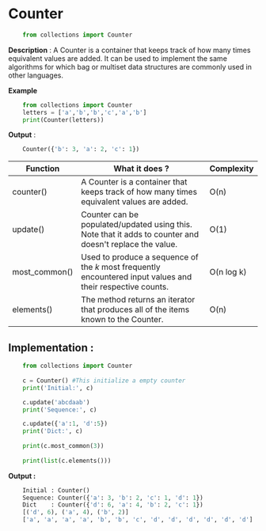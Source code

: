 # Counter
```python
	from collections import Counter
```

**Description** : A Counter is a container that keeps track of how many times equivalent values are added. It can be used to implement the same algorithms for which bag or multiset data structures are commonly used in other languages.

**Example** 
```python
	from collections import Counter
	letters = ['a','b','b','c','a','b']
	print(Counter(letters))
```
**Output** :
```python
	Counter({'b': 3, 'a': 2, 'c': 1})
```

| <center>Function</center>    | <center>What it does ?</center>  | <center>Complexity</center>  |
| :------------- | :------------- | :------------- |
| counter()        | A Counter is a container that keeps track of how many times equivalent values are added.       | O(n)
| update()     | Counter can be populated/updated using this. Note that it adds to counter and doesn't replace the value.      | O(1)
| most_common()    | Used to produce a sequence of the _k_ most frequently encountered input values and their respective counts.       | O(n log k)
| elements()      | The method returns an iterator that produces all of the items known to the Counter.      | O(n)

## Implementation :
```python
	from collections import Counter
	
	c = Counter() #This initialize a empty counter  
	print('Initial:', c)

	c.update('abcdaab')
	print('Sequence:', c)

	c.update({'a':1, 'd':5})
	print('Dict:', c)
	
	print(c.most_common(3))
	
	print(list(c.elements()))
```
**Output :**
```python
	Initial : Counter()
	Sequence: Counter({'a': 3, 'b': 2, 'c': 1, 'd': 1})
	Dict    : Counter({'d': 6, 'a': 4, 'b': 2, 'c': 1})
	[('d', 6), ('a', 4), ('b', 2)]
	['a', 'a', 'a', 'a', 'b', 'b', 'c', 'd', 'd', 'd', 'd', 'd', 'd']
```
